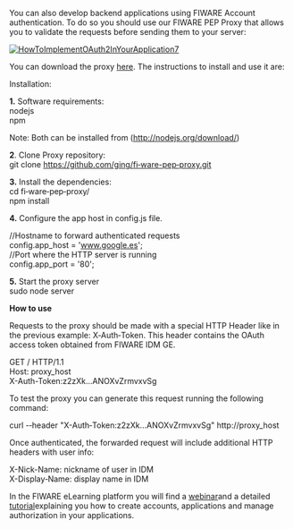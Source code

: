 You can also develop backend applications using FIWARE Account
authentication. To do so you should use our FIWARE PEP Proxy that allows
you to validate the requests before sending them to your server:

[![HowToImplementOAuth2InYourApplication7](uploads/2015/04/HowToImplementOAuth2InYourApplication7-1024x521.png)](uploads/2015/04/HowToImplementOAuth2InYourApplication7.png)

You can download the proxy
[here](https://github.com/ging/fi-ware-pep-proxy). The instructions to
install and use it are:

Installation:

**1.** Software requirements:  
 nodejs  
 npm

Note: Both can be installed from (http://nodejs.org/download/)

**2**. Clone Proxy repository:  
 git clone https://github.com/ging/fi­‐ware-pep‐proxy.git

**3.** Install the dependencies:  
 cd fi‐ware‐pep‐proxy/  
 npm install

**4.** Configure the app host in config.js file.

//Hostname to forward authenticated requests  
 config.app\_host = 'www.google.es';  
 //Port where the HTTP server is running  
 config.app\_port = '80';

**5.** Start the proxy server  
 sudo node server

**How to use**

Requests to the proxy should be made with a special HTTP Header like in
the previous example: X­‐Auth­‐Token. This header contains the OAuth
access token obtained from FIWARE IDM GE.

GET / HTTP/1.1  
 Host: proxy\_host  
 X-­Auth-­Token:z2zXk...ANOXvZrmvxvSg

To test the proxy you can generate this request running the following
command:

curl -­‐header "X-­Auth­‐Token:z2zXk...ANOXvZrmvxvSg" http://proxy\_host

Once authenticated, the forwarded request will include additional HTTP
headers with user info:

X-­Nick-­Name: nickname of user in IDM  
 X-­Display­‐Name: display name in IDM

In the FIWARE eLearning platform you will find a
[webinar](http://edu.fiware.org/course/view.php?id=79)and a detailed
[tutorial](http://edu.fiware.org/course/view.php?id=63)explaining you
how to create accounts, applications and manage authorization in your
applications.
